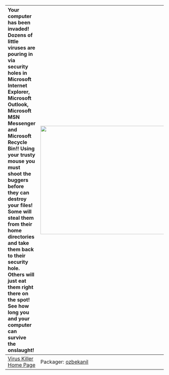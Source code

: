 | Your computer has been invaded! Dozens of little viruses are pouring in via security holes in Microsoft Internet Explorer, Microsoft Outlook, Microsoft MSN Messenger and Microsoft Recycle Bin!! Using your trusty mouse you must shoot the buggers before they can destroy your files! Some will steal them from their home directories and take them back to their security hole. Others will just eat them right there on the spot! See how long you and your computer can survive the onslaught! | <a href='http://www.youtube.com/watch?feature=player_embedded&v=JQfZcUsCbqc' target='_blank'><img src='http://img.youtube.com/vi/JQfZcUsCbqc/0.jpg' width='425' height=344 /></a> |
|:------------------------------------------------------------------------------------------------------------------------------------------------------------------------------------------------------------------------------------------------------------------------------------------------------------------------------------------------------------------------------------------------------------------------------------------------------------------------------------------------------|:----------------------------------------------------------------------------------------------------------------------------------------------------------------------------------|
| [Virus Killer Home Page](http://www.parallelrealities.co.uk/projects/virusKiller.php) | Packager: [ozbekanil](ozbekanil.md) |